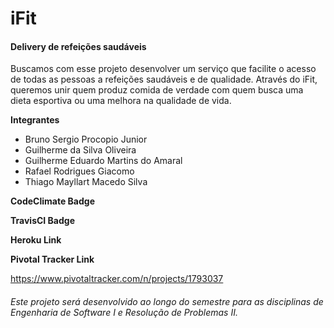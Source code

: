 # iFit
#### Delivery de refeições saudáveis

Buscamos com esse projeto desenvolver um serviço que facilite o acesso de todas as pessoas a refeições saudáveis e de qualidade. Através do iFit, queremos unir quem produz comida de verdade com quem busca uma dieta esportiva ou uma melhora na qualidade de vida.


**Integrantes**

* Bruno Sergio Procopio Junior
* Guilherme da Silva Oliveira
* Guilherme Eduardo Martins do Amaral
* Rafael Rodrigues Giacomo
* Thiago Mayllart Macedo Silva


**CodeClimate Badge**


**TravisCI Badge**


**Heroku Link**


**Pivotal Tracker Link**

https://www.pivotaltracker.com/n/projects/1793037

###### Este projeto será desenvolvido ao longo do semestre para as disciplinas de Engenharia de Software I e Resolução de Problemas II. 

